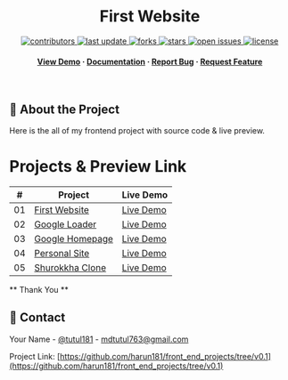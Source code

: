 <div align="center">
  <h1>First Website</h1>

<!-- Badges -->
<p>
  <a href="https://github.com/harun181/front_end_projects/tree/v0.1/graphs/contributors">
    <img src="https://img.shields.io/github/contributors/Louis3797/awesome-readme-template" alt="contributors" />
  </a>
  <a href="https://github.com/harun181/front_end_projects/tree/v0.1/graphs/commit-activity">
    <img src="https://img.shields.io/github/last-commit/Louis3797/awesome-readme-template" alt="last update" />
  </a>
  <a href="https://github.com/harun181/front_end_projects/tree/v0.1/network/members">
    <img src="https://img.shields.io/github/forks/Louis3797/awesome-readme-template" alt="forks" />
  </a>
  <a href="https://github.com/harun181/front_end_projects/tree/v0.1/stargazers">
    <img src="https://img.shields.io/github/stars/Louis3797/awesome-readme-template" alt="stars" />
  </a>
  <a href="https://github.com/harun181/front_end_projects/tree/v0.1/issues/">
    <img src="https://img.shields.io/github/issues/Louis3797/awesome-readme-template" alt="open issues" />
  </a>
  <a href="https://github.com/harun181/front_end_projects/tree/v0.1/blob/master/LICENSE">
    <img src="https://img.shields.io/github/license/Louis3797/awesome-readme-template.svg" alt="license" />
  </a>
</p>

<h4>
    <a href="https://github.com/harun181/front_end_projects/tree/v0.1/">View Demo</a>
  <span> · </span>
    <a href="https://github.com/harun181/front_end_projects/tree/v0.1/">Documentation</a>
  <span> · </span>
    <a href="https://github.com/harun181/front_end_projects/tree/v0.1//issues/">Report Bug</a>
  <span> · </span>
    <a href="https://github.com/harun181/front_end_projects/tree/v0.1//issues/">Request Feature</a>
  </h4>
</div>

<br />

<!-- About the Project -->

## :star2: About the Project

Here is the all of my frontend project with source code & live preview.

# Projects & Preview Link

|  #  | Project                                                                                        | Live Demo                                                                                           |
| :-: | ---------------------------------------------------------------------------------------------- | --------------------------------------------------------------------------------------------------- |
| 01  | [First Website](https://github.com/harun181/front_end_projects/tree/main/01.%20first-website)  | [Live Demo](https://harun181.github.io/front_end_projects/01.%20first-website/index.html)           |
| 02  | [Google Loader](https://harun181.github.io/front_end_projects/02.%20google-loader)             | [Live Demo](https://harun181.github.io/front_end_projects/02.%20google-loader/index.html)           |
| 03  | [Google Homepage](https://harun181.github.io/front_end_projects/03.%20google-homepage)         | [Live Demo](https://harun181.github.io/front_end_projects/03.%20google-homepage/index.html)         |
| 04  | [Personal Site](https://harun181.github.io/front_end_projects/04.%20personal-site)             | [Live Demo](https://harun181.github.io/front_end_projects/04.%20personal-site/index.html)           |
| 05  | [Shurokkha Clone](https://harun181.github.io/front_end_projects/05.%20shurokkha-vaccine-clone) | [Live Demo](https://harun181.github.io/front_end_projects/05.%20shurokkha-vaccine-clone/index.html) |

** Thank You **

<!-- Contact -->

## :handshake: Contact

Your Name - [@tutul181](https://twitter.com/tutul181) - mdtutul763@gmail.com

Project Link: [https://github.com/harun181/front_end_projects/tree/v0.1](https://github.com/harun181/front_end_projects/tree/v0.1)

